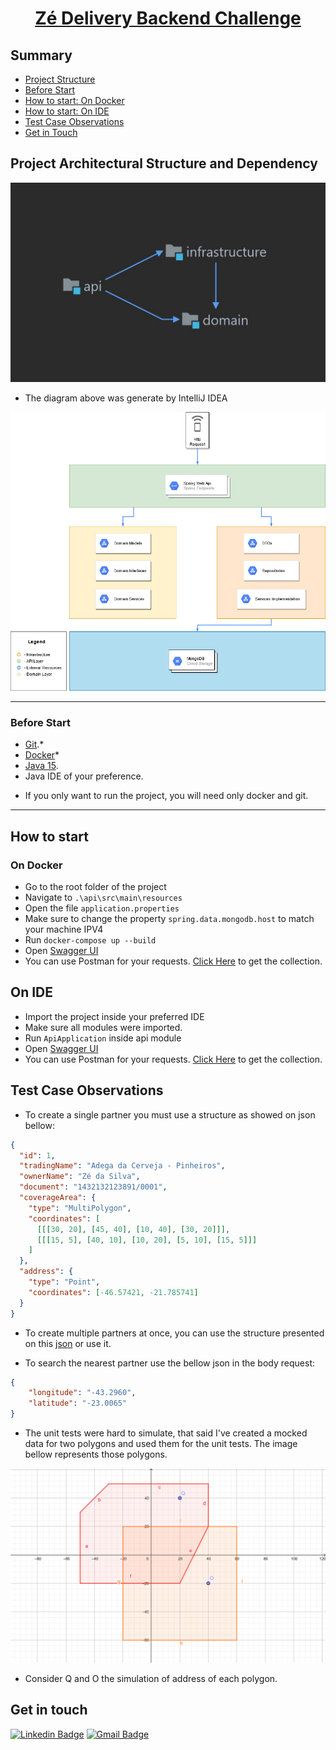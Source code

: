 <h1 align="center">
     <a href="#"> Zé Delivery Backend Challenge </a>
</h1>


## Summary

* [Project Structure](#project-architectural-structure-and-dependency)
* [Before Start](#before-start)
* [How to start: On Docker](#on-docker)
* [How to start: On IDE](#on-ide)
* [Test Case Observations](#test-case-observations)
* [Get in Touch](#get-in-touch)


## Project Architectural Structure and Dependency
![Graph Dependency Architecture](files/project-dependency.jpg)

- The diagram above was generate by IntelliJ IDEA

![Graph Architecture](files/ze-arch.png)

---

### Before Start

- [Git](https://git-scm.com).*
- [Docker](https://docs.docker.com/get-docker/)*
- [Java 15](https://www.oracle.com/br/java/technologies/javase-jdk15-downloads.html).
- Java IDE of your preference.

* If you only want to run the project, you will need only docker and git.

---

## How to start

### On Docker

- Go to the root folder of the project
- Navigate to ```.\api\src\main\resources```
- Open the file ```application.properties```
- Make sure to change the property ```spring.data.mongodb.host``` to match your machine IPV4
- Run ```docker-compose up --build```
- Open [Swagger UI](http://localhost:8080/api/v1/swagger-ui.html)
- You can use Postman for your requests. [Click Here](https://www.getpostman.com/collections/1ddc11077ac30ad48d18) to get the collection.

## On IDE

- Import the project inside your preferred IDE
- Make sure all modules were imported.
- Run ```ApiApplication``` inside api module
- Open [Swagger UI](http://localhost:8080/api/v1/swagger-ui.html)
- You can use Postman for your requests. [Click Here](https://www.getpostman.com/collections/1ddc11077ac30ad48d18) to get the collection.


## Test Case Observations

- To create a single partner you must use a structure as showed on json bellow:

```json
{
  "id": 1, 
  "tradingName": "Adega da Cerveja - Pinheiros",
  "ownerName": "Zé da Silva",
  "document": "1432132123891/0001",
  "coverageArea": { 
    "type": "MultiPolygon", 
    "coordinates": [
      [[[30, 20], [45, 40], [10, 40], [30, 20]]], 
      [[[15, 5], [40, 10], [10, 20], [5, 10], [15, 5]]]
    ]
  },
  "address": { 
    "type": "Point",
    "coordinates": [-46.57421, -21.785741]
  }
}
```

- To create multiple partners at once, you can use the structure presented on this [json](files/massive-data.json) or use it.

- To search the nearest partner use the bellow json in the body request:
```json
{
    "longitude": "-43.2960",
    "latitude": "-23.0065"
}
```

- The unit tests were hard to simulate, that said I've created a mocked data for two polygons and used them for the unit tests. The image bellow represents those polygons.

![Graph Architecture](files/geogebra-export.png)

- Consider Q and O the simulation of address of each polygon.
## Get in touch
[![Linkedin Badge](https://img.shields.io/badge/-LinkedIn-blue?style=flat-square&logo=Linkedin&logoColor=white&link=https://www.linkedin.com/in/katsshura/)](https://www.linkedin.com/in/katsshura/)
[![Gmail Badge](https://img.shields.io/badge/-Gmail-c14438?style=flat-square&logo=Gmail&logoColor=white&link=mailto:xr.emerson@gmail.com)](mailto:xr.emerson@gmail.com)
